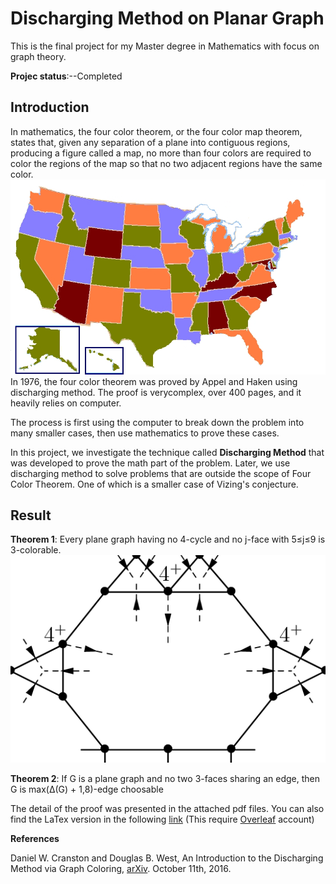 # Discharging Method on Planar Graph
This is the final project for my Master degree in Mathematics with focus on graph theory.

**Projec status**:--Completed

## Introduction

In mathematics, the four color theorem, or the four color map theorem, states that, given any separation of a plane into contiguous regions, producing a figure called a map, no more than four colors are required to color the regions of the map so that no two adjacent regions have the same color.
![Four Colors on Map of United States](https://github.com/williamhuybui/Discharging-Method-on-Planar-Graph-Master-Project/blob/master/Picture/Map_of_United_States_vivid_colors_shown.png)
In 1976, the four color theorem was proved by Appel and Haken using discharging method. The proof is verycomplex, over 400 pages, and it heavily relies on computer.

The process is first using the computer to break down the problem into many smaller cases, then use mathematics to prove these cases. 

In this project, we investigate the technique called **Discharging Method** that was developed to prove the math part of the problem. Later, we use discharging method to solve problems that are outside the scope of Four Color Theorem. One of which is a smaller case of Vizing's conjecture. 

## Result

**Theorem 1**: Every plane graph having no 4-cycle and no j-face with 5≤j≤9 is 3-colorable.
![Discharging rule](https://github.com/williamhuybui/Discharging-Method-on-Planar-Graph-Master-Project/blob/master/Picture/Discharging-tule-theorem1.png)

**Theorem 2**: If G is a plane graph and no two 3-faces sharing an edge, then G is max(∆(G) + 1,8)-edge choosable

The detail of the proof was presented in the attached pdf files. You can also find the LaTex version in the following [link](https://www.overleaf.com/read/brppnmdtttwz) (This require [Overleaf](https://www.overleaf.com/) account)

**References**

Daniel W. Cranston and Douglas B. West, An Introduction to the Discharging Method via Graph Coloring, [arXiv](https://arxiv.org/abs/1306.4434v1). October 11th, 2016. 
